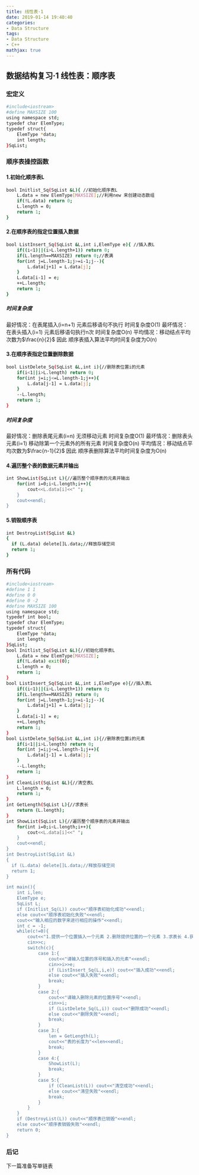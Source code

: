 ```yaml
---
title: 线性表·1
date: 2019-01-14 19:40:40
categories:
- Data Structure
tags:
- Data Structure
- C++
mathjax: true
---
```

## 数据结构复习·1 线性表：顺序表
### 宏定义
```bash
#include<iostream> 
#define MAXSIZE 100
using namespace std;
typedef char ElemType;
typedef struct{
	ElemType *data;
	int length;
}SqList;
```
<!-- more --> 
### 顺序表操控函数
#### 1.初始化顺序表L
```bash
bool Initlist_Sq(SqList &L){ //初始化顺序表L
	L.data = new ElemType[MAXSIZE];//利用new 来创建动态数组
	if(!L.data) return 0;
	L.length = 0;
	return 1;
}
```
#### 2.在顺序表的指定位置插入数据
```bash
bool ListInsert_Sq(SqList &L,int i,ElemType e){ //插入表L
	if((i<1)||(i>L.length+1)) return 0;
	if(L.length==MAXSIZE) return 0;//表满
	for(int j=L.length-1;j>=i-1;j--){
		L.data[j+1] = L.data[j];
	}
	L.data[i-1] = e;
	++L.length;
	return 1;
}
```
##### 时间复杂度
最好情况：在表尾插入(i=n+1) 元素后移语句不执行 时间复杂度O(1)
最坏情况：在表头插入(i=1) 元素后移语句执行n次 时间复杂度O(n)
平均情况：移动结点平均次数为$\frac{n}{2}$
因此 顺序表插入算法平均时间复杂度为O(n)
#### 3.在顺序表指定位置删除数据
```bash
bool ListDelete_Sq(SqList &L,int i){//删除表位置i的元素
	if(i<1||i>L.length) return 0;
	for(int j=i;j<=L.length-1;j++){
		L.data[j-1] = L.data[j];
	}
	--L.length;
	return 1;
}
```
##### 时间复杂度
最好情况：删除表尾元素(i=n) 无须移动元素 时间复杂度O(1)
最坏情况：删除表头元素(i=1) 移动除第一个元素外的所有元素 时间复杂度O(n)
平均情况：移动结点平均次数为$\frac{n-1}{2}$
因此 顺序表删除算法平均时间复杂度为O(n)

#### 4.遍历整个表的数据元素并输出
```bash
int ShowList(SqList L){//遍历整个顺序表的元素并输出 
	for(int i=0;i<L.length;i++){
		cout<<L.data[i]<<" ";
	}
	cout<<endl; 
}
```
#### 5.销毁顺序表
```bash
int DestroyList(SqList &L)
{
  if (L.data) delete[]L.data;//释放存储空间
  return 1;
}
```
### 所有代码
```bash
#include<iostream> 
#define 1 1
#define 0 0
#define 0 -2
#define MAXSIZE 100
using namespace std;
typedef int bool;
typedef char ElemType;
typedef struct{
	ElemType *data;
	int length;
}SqList;
bool Initlist_Sq(SqList &L){//初始化顺序表L 
	L.data = new ElemType[MAXSIZE];
	if(!L.data) exit(0);
	L.length = 0;
	return 1;
}
bool ListInsert_Sq(SqList &L,int i,ElemType e){//插入表L 
	if((i<1)||(i>L.length+1)) return 0;
	if(L.length==MAXSIZE) return 0;
	for(int j=L.length-1;j>=i-1;j--){
		L.data[j+1] = L.data[j];
	}
	L.data[i-1] = e;
	++L.length;
	return 1;
}
bool ListDelete_Sq(SqList &L,int i){//删除表位置i的元素 
	if(i<1||i>L.length) return 0;
	for(int j=i;j<=L.length-1;j++){
		L.data[j-1] = L.data[j];
	} 
	--L.length;
	return 1;
} 
int CleanList(SqList &L){//清空表L 
	L.length = 0;
	return 1;
}
int GetLength(SqList L){//求表长 
	return (L.length); 
}
int ShowList(SqList L){//遍历整个顺序表的元素并输出 
	for(int i=0;i<L.length;i++){
		cout<<L.data[i]<<" ";
	}
	cout<<endl; 
}
int DestroyList(SqList &L)
{
  if (L.data) delete[]L.data;//释放存储空间
  return 1;
}

int main(){
	int i,len;
	ElemType e;
	SqList L;
	if (Initlist_Sq(L)) cout<<"顺序表初始化成功"<<endl;
	else cout<<"顺序表初始化失败"<<endl; 
	cout<<"输入相应的数字来进行相应的操作"<<endl;
	int c = -1;
	while(c!=0){
		cout<<"1.提供一个位置插入一个元素 2.删除提供位置的一个元素 3.求表长 4.获取表内所有的元素 5.清空表 0. exit"<<endl; 
		cin>>c;
		switch(c){
			case 1:{
				cout<<"请输入位置的序号和插入的元素"<<endl;
				cin>>i>>e;
				if (ListInsert_Sq(L,i,e)) cout<<"插入成功"<<endl;
				else cout<<"插入失败"<<endl;
				break;
			}
			case 2:{
				cout<<"请输入删除元素的位置序号"<<endl;
				cin>>i;
				if (ListDelete_Sq(L,i)) cout<<"删除成功"<<endl;
				else cout<<"删除失败"<<endl;
				break;
			}
			case 3:{
				len = GetLength(L);
				cout<<"表的长度为"<<len<<endl;
				break;
			}
			case 4:{
				ShowList(L);
				break;
			}
			case 5:{
				if (CleanList(L)) cout<<"清空成功"<<endl;
				else cout<<"清空失败"<<endl;
				break;
			} 
		}
	}
	if (DestroyList(L)) cout<<"顺序表已销毁"<<endl; 
	else cout<<"顺序表销毁失败"<<endl;
	return 0; 
}
```
### 后记
下一篇准备写单链表
